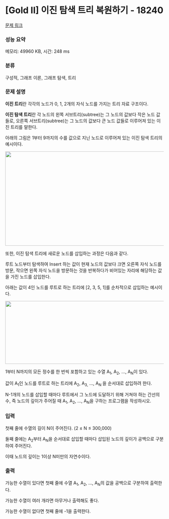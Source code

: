 # [Gold II] 이진 탐색 트리 복원하기 - 18240 

[문제 링크](https://www.acmicpc.net/problem/18240) 

### 성능 요약

메모리: 49960 KB, 시간: 248 ms

### 분류

구성적, 그래프 이론, 그래프 탐색, 트리

### 문제 설명

<p><strong>이진 트리</strong>란 각각의 노드가 0, 1, 2개의 자식 노드를 가지는 트리 자료 구조이다.</p>

<p><strong>이진 탐색 트리</strong>란 각 노드의 왼쪽 서브트리(subtree)는 그 노드의 값보다 작은 노드 값들로, 오른쪽 서브트리(subtree)는 그 노드의 값보다 큰 노드 값들로 이루어져 있는 이진 트리를 말한다.</p>

<p>아래의 그림은 1부터 9까지의 수를 값으로 지닌 노드로 이루어져 있는 이진 탐색 트리의 예시이다.</p>

<p style="text-align: center;"><img alt="" src="https://upload.acmicpc.net/806b4304-904e-4797-8db3-acf5261bc60c/-/crop/944x546/0,0/-/preview/" style="width: 519px; height: 300px;"></p>

<p>또한, 이진 탐색 트리에 새로운 노드를 삽입하는 과정은 다음과 같다.</p>

<p>루트 노드부터 탐색하여 Insert 하는 값이 현재 노드의 값보다 크면 오른쪽 자식 노드를 방문, 작으면 왼쪽 자식 노드을 방문하는 것을 반복하다가 비어있는 자리에 해당하는 값을 가진 노드를 삽입한다.</p>

<p>아래는 값이 4인 노드를 루트로 하는 트리에 [2, 3, 5, 1]를 순차적으로 삽입하는 예시이다.</p>

<p style="text-align: center;"><img alt="" src="https://upload.acmicpc.net/2843b4f1-ebdc-4746-80d3-f7d7a90e8ba4/-/crop/1594x387/0,17/-/preview/" style="width: 824px; height: 200px;"></p>

<p>1부터 N까지의 모든 정수를 한 번씩 포함하고 있는 수열 A<sub>1</sub>, A<sub>2</sub>, ..., A<sub>N</sub>이 있다.</p>

<p>값이 A<sub>1</sub>인 노드를 루트로 하는 트리에 A<sub>2</sub>, A<sub>3</sub><sub>,</sub> ..., A<sub>N </sub>을 순서대로 삽입하려 한다.</p>

<p>N-1개의 노드를 삽입할 때마다 루트에서 그 노드에 도달하기 위해 거쳐야 하는 간선의 수, 즉 노드의 깊이가 주어질 때 A<sub>1</sub>, A<sub>2</sub>, ..., A<sub>N</sub>을 구하는 프로그램을 작성하시오.</p>

### 입력 

 <p>첫째 줄에 수열의 길이 N이 주어진다. (2 ≤ N ≤ 300,000)</p>

<p>둘째 줄에는 A<sub>2</sub>부터 A<sub>N</sub>을 순서대로 삽입할 때마다 삽입된 노드의 깊이가 공백으로 구분하여 주어진다.</p>

<p>이때 노드의 깊이는 1이상 N미만의 자연수이다.</p>

### 출력 

 <p>가능한 수열이 있다면 첫째 줄에 수열 A<sub>1</sub>, A<sub>2</sub>, ..., A<sub>N</sub>의 값을 공백으로 구분하여 출력한다.</p>

<p>가능한 수열이 여러 개라면 아무거나 출력해도 좋다.</p>

<p>가능한 수열이 없다면 첫째 줄에 -1을 출력한다.</p>

